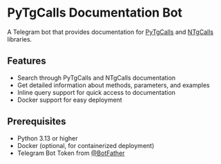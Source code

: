 # PyTgCalls Documentation Bot

A Telegram bot that provides documentation for [PyTgCalls](https://github.com/pytgcalls/pytgcalls) and [NTgCalls](https://github.com/pytgcalls/ntgcalls) libraries.

## Features

- Search through PyTgCalls and NTgCalls documentation
- Get detailed information about methods, parameters, and examples
- Inline query support for quick access to documentation
- Docker support for easy deployment

## Prerequisites

- Python 3.13 or higher
- Docker (optional, for containerized deployment)
- Telegram Bot Token from [@BotFather](https://t.me/botfather)
